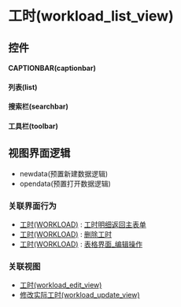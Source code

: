# 工时(workload_list_view)  <!-- {docsify-ignore-all} -->



## 控件
#### CAPTIONBAR(captionbar)
#### 列表(list)
#### 搜索栏(searchbar)
#### 工具栏(toolbar)

## 视图界面逻辑
  * newdata(预置新建数据逻辑)
  * opendata(预置打开数据逻辑)


### 关联界面行为
  * [工时(WORKLOAD)](module/Base/workload) : [工时明细返回主表单](module/Base/workload#界面行为)
  * [工时(WORKLOAD)](module/Base/workload) : [删除工时](module/Base/workload#界面行为)
  * [工时(WORKLOAD)](module/Base/workload) : [表格界面_编辑操作](module/Base/workload#界面行为)

### 关联视图
  * [工时(workload_edit_view)](app/view/workload_edit_view)
  * [修改实际工时(workload_update_view)](app/view/workload_update_view)

<script>
 const { createApp } = Vue
  createApp({
    data() {
      return {

      }
    }
  }).use(ElementPlus).mount('#app')
</script>